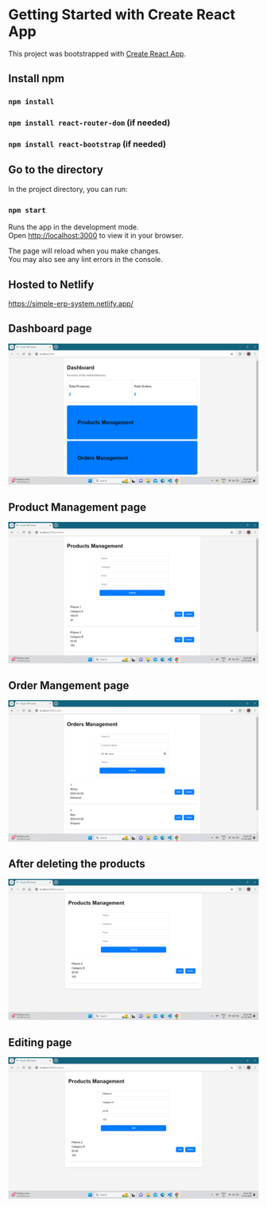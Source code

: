 # Getting Started with Create React App

This project was bootstrapped with [Create React App](https://github.com/facebook/create-react-app).

## Install npm 
   ###  `npm install` 
   ###  `npm install react-router-dom` (if needed)
   ###  `npm install react-bootstrap` (if needed)

## Go to the directory
In the project directory, you can run:
   ### `npm start`

Runs the app in the development mode.\
Open [http://localhost:3000](http://localhost:3000) to view it in your browser.

The page will reload when you make changes.\
You may also see any lint errors in the console.

## Hosted to Netlify
https://simple-erp-system.netlify.app/

## Dashboard page
![dashboard](<Screenshot (23).png>)

## Product Management page
![product management](<Screenshot (24).png>)

## Order Mangement page
![Order mangement](<Screenshot (27).png>)

## After deleting the products
![after deleting](<Screenshot (25).png>)

## Editing page
![Edit](<Screenshot (26).png>)

